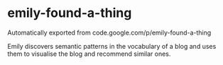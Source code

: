 # emily-found-a-thing
Automatically exported from code.google.com/p/emily-found-a-thing

Emily discovers semantic patterns in the vocabulary of a blog and uses them to visualise the blog and recommend similar ones.
